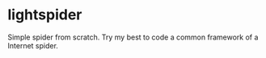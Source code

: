 # lightspider
Simple spider from scratch.
Try my best to code a common framework of a Internet spider.
